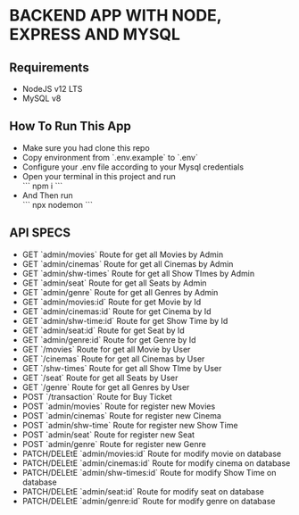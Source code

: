 <h1> BACKEND APP WITH NODE, EXPRESS AND MYSQL </h1>

<h2> Requirements </h2>
<ul>
<li>NodeJS v12 LTS</li>
<li> MySQL v8</li>
</ul>

<h2> How To Run This App </h2>
<ul>
<li>Make sure you had clone this repo</li>
<li>Copy environment from `.env.example` to `.env`</li>
<li>Configure your .env file according to your Mysql credentials</li>
<li>Open your terminal in this project and run <br>
  ```
 npm i
  ```
 </li>
<li>And Then run <br>
  ```
 npx nodemon
  ```
 </li>
</ul>

<h2> API SPECS </h2>
<ul>
<li>GET `admin/movies` Route for get all Movies by Admin</li>
<li>GET `admin/cinemas` Route for get all Cinemas by Admin</li>
<li>GET `admin/shw-times` Route for get all Show TImes by Admin</li>
<li>GET `admin/seat` Route for get all Seats by Admin</li>
<li>GET `admin/genre` Route for get all Genres by Admin</li>
<li>GET `admin/movies:id` Route for get Movie by Id</li>
<li>GET `admin/cinemas:id` Route for get Cinema by Id</li>
<li>GET `admin/shw-time:id` Route for get Show Time by Id</li>
<li>GET `admin/seat:id` Route for get Seat by Id</li>
<li>GET `admin/genre:id` Route for get Genre by Id</li>
<li>GET `/movies` Route for get all Movie by User</li>
<li>GET `/cinemas` Route for get all Cinemas by User</li>
<li>GET `/shw-times` Route for get all Show TIme by User</li>
<li>GET `/seat` Route for get all Seats by User</li>
<li>GET `/genre` Route for get all Genres by User</li>
<li>POST `/transaction` Route for Buy Ticket</li>
<li>POST `admin/movies` Route for register new Movies</li>
<li>POST `admin/cinemas` Route for register new Cinema</li>
<li>POST `admin/shw-time` Route for register new Show Time</li>
<li>POST `admin/seat` Route for register new Seat</li>
<li>POST `admin/genre` Route for register new Genre</li>
<li>PATCH/DELEtE `admin/movies:id` Route for modify movie on database</li>
<li>PATCH/DELEtE `admin/cinemas:id` Route for modify cinema on database</li>
<li>PATCH/DELEtE `admin/shw-times:id` Route for modify Show Time on database</li>
<li>PATCH/DELEtE `admin/seat:id` Route for modify seat on database</li>
<li>PATCH/DELEtE `admin/genre:id` Route for modify genre on database</li>
</ul>

